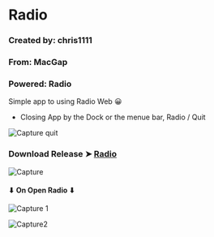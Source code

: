 # Radio
### Created by: chris1111
### From: MacGap
### Powered: Radio

Simple app to using Radio Web 😀
- Closing App by the Dock or the menue bar, Radio / Quit

![Capture quit](https://user-images.githubusercontent.com/6248794/93240587-4c6fdd80-f752-11ea-8b97-a33ee79323e2.png)

### Download Release ➤ [Radio](https://github.com/chris1111/Radio/releases/tag/V1)

![Capture](https://user-images.githubusercontent.com/6248794/93239430-c1daae80-f750-11ea-95ef-5e19d997b64f.png)

#### ⬇︎ On Open Radio ⬇︎

![Capture 1](https://user-images.githubusercontent.com/6248794/93241501-6a8a0d80-f753-11ea-849b-e1515889133c.png)

![Capture2](https://user-images.githubusercontent.com/6248794/93241503-6a8a0d80-f753-11ea-91e1-d690c6c8a56d.png)

